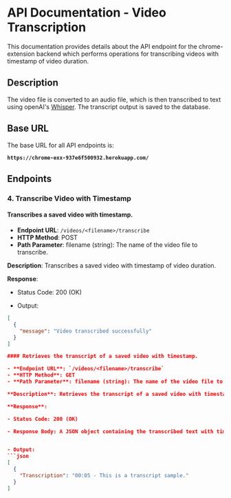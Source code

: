 # API Documentation - Video Transcription

This documentation provides details about the API endpoint for the chrome-extension backend which performs operations for transcribing videos with timestamp of video duration.

## Description

The video file is converted to an audio file, which is then transcribed to text using openAI's [Whisper](https://github.com/openai/whisper). The transcript output is saved to the database.

## Base URL

The base URL for all API endpoints is:

**`https://chrome-exx-937e6f500932.herokuapp.com/`**

## Endpoints

### 4. Transcribe Video with Timestamp

#### Transcribes a saved video with timestamp.

- **Endpoint URL**: `/videos/<filename>/transcribe`
- **HTTP Method**: POST
- **Path Parameter**: filename (string): The name of the video file to transcribe.

**Description**: Transcribes a saved video with timestamp of video duration.

**Response**:

- Status Code: 200 (OK)

- Output:
```json
[
  {
    "message": "Video transcribed successfully"
  }
]

#### Retrieves the transcript of a saved video with timestamp.

- **Endpoint URL**: `/videos/<filename>/transcribe`
- **HTTP Method**: GET
- **Path Parameter**: filename (string): The name of the video file to retrieve its transcript.

**Description**: Retrieves the transcript of a saved video with timestamp of video duration.

**Response**:

- Status Code: 200 (OK)

- Response Body: A JSON object containing the transcribed text with timestamp.


- Output:
```json
[
  {
    "Transcription": "00:05 - This is a transcript sample."
  }
]

